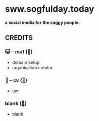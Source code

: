 # sww.sogfulday.today
**a social media for the soggy people.**

## CREDITS
### 🐱 – mat ([🔗](https://github.com/mat5555))
* domain setup
* organisation creator
### 🐶 – cv ([🔗](https://github.com/cv003))
* um
### blank ([🔗](https://github.com/cv003))
* blank
